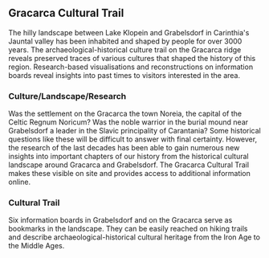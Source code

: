 ## Gracarca Cultural Trail
The hilly landscape between Lake Klopein and Grabelsdorf in Carinthia's Jauntal valley has been inhabited and shaped by people for over 3000 years. The archaeological-historical culture trail on the Gracarca ridge reveals preserved traces of various cultures that shaped the history of this region. Research-based visualisations and reconstructions on information boards reveal insights into past times to visitors interested in the area.


### Culture/Landscape/Research 
Was the settlement on the Gracarca the town Noreia, the capital of the Celtic Regnum Noricum? Was the noble warrior in the burial mound near Grabelsdorf a leader in the Slavic principality of Carantania? 
Some historical questions like these will be difficult to answer with final certainty. However, the research of the last decades has been able to gain numerous new insights into important chapters of our history from the historical cultural landscape around Gracarca and Grabelsdorf. The Gracarca Cultural Trail makes these visible on site and provides access to additional information online.

### Cultural Trail
Six information boards in Grabelsdorf and on the Gracarca serve as bookmarks in the landscape. They can be easily reached on hiking trails and describe archaeological-historical cultural heritage from the Iron Age to the Middle Ages.